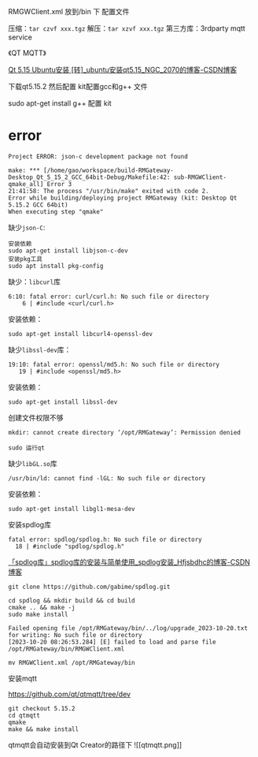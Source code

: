 RMGWClient.xml 放到/bin 下 配置文件 

压缩：`tar czvf xxx.tgz`
解压：`tar xzvf xxx.tgz`
第三方库：3rdparty
mqtt service


《QT MQTT》 

[Qt 5.15 Ubuntu安装 [转]_ubuntu安装qt5.15_NGC_2070的博客-CSDN博客](https://blog.csdn.net/baidu_41388533/article/details/128135334)

下载qt5.15.2 然后配置 kit配置gcc和g++ 文件

sudo apt-get install g++ 配置 kit


# error 
```shell
Project ERROR: json-c development package not found

make: *** [/home/gao/workspace/build-RMGateway-Desktop_Qt_5_15_2_GCC_64bit-Debug/Makefile:42: sub-RMGWClient-qmake_all] Error 3
21:41:58: The process "/usr/bin/make" exited with code 2.
Error while building/deploying project RMGateway (kit: Desktop Qt 5.15.2 GCC 64bit)
When executing step "qmake"
```

缺少`json-C`:
```SHELL
安装依赖
sudo apt-get install libjson-c-dev
安装pkg工具
sudo apt install pkg-config
```

缺少：`libcurl`库
```shell
6:10: fatal error: curl/curl.h: No such file or directory
    6 | #include <curl/curl.h>
```

安装依赖：
```SHELL
sudo apt-get install libcurl4-openssl-dev
```

缺少`libssl-dev`库：
```shell
19:10: fatal error: openssl/md5.h: No such file or directory
   19 | #include <openssl/md5.h>
```

安装依赖：
```shell
sudo apt-get install libssl-dev
```


创建文件权限不够
```shell
mkdir: cannot create directory ‘/opt/RMGateway’: Permission denied
```

```shell
sudo 运行qt
```

缺少`libGL.so`库
```shell
/usr/bin/ld: cannot find -lGL: No such file or directory
```

安装依赖： 
```shell
sudo apt-get install libgl1-mesa-dev
```

安装spdlog库
 ```shell 
fatal error: spdlog/spdlog.h: No such file or directory
   18 | #include "spdlog/spdlog.h"
```
[「spdlog库」spdlog库的安装与简单使用_spdlog安装_Hfjsbdhc的博客-CSDN博客](https://blog.csdn.net/HAICHANG1105/article/details/131432547)

```shell
git clone https://github.com/gabime/spdlog.git

cd spdlog && mkdir build && cd build
cmake .. && make -j
sudo make install
```


```shell
Failed opening file /opt/RMGateway/bin/../log/upgrade_2023-10-20.txt for writing: No such file or directory
[2023-10-20 08:26:53.284] [E] failed to load and parse file /opt/RMGateway/bin/RMGWClient.xml
```

```shell
mv RMGWClient.xml /opt/RMGateway/bin
```


安装mqtt

https://github.com/qt/qtmqtt/tree/dev
```shell
git checkout 5.15.2 
cd qtmqtt 
qmake 
make && make install
```
qtmqtt会自动安装到Qt Creator的路径下
![[qtmqtt.png]]
